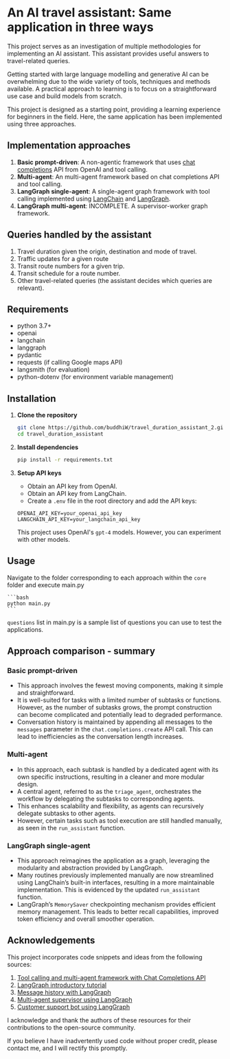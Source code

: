 # An AI travel assistant: Same application in three ways

This project serves as an investigation of multiple methodologies for implementing an AI assistant. This assistant provides useful answers to travel-related queries.

Getting started with large language modelling and generative AI can be overwhelming due to the wide variety of tools, techniques and methods available. A practical approach to learning is to focus on a straightforward use case and build models from scratch. 

This project is designed as a starting point, providing a learning experience for beginners in the field. Here, the same application has been implemented using three approaches.

## Implementation approaches
1. **Basic prompt-driven**: A non-agentic framework that uses [chat completions](https://platform.openai.com/docs/guides/text-generation) API from OpenAI and tool calling.
2. **Multi-agent**: An multi-agent framework based on chat completions API and tool calling.
3. **LangGraph single-agent**: A single-agent graph framework with tool calling implemented using [LangChain](https://python.langchain.com/docs/introduction/) and [LangGraph](https://langchain-ai.github.io/langgraph/).
4. **LangGraph multi-agent**: INCOMPLETE. A supervisor-worker graph framework.

## Queries handled by the assistant
1. Travel duration given the origin, destination and mode of travel.
2. Traffic updates for a given route
3. Transit route numbers for a given trip.
4. Transit schedule for a route number.
5. Other travel-related queries (the assistant decides which queries are relevant).

## Requirements
- python 3.7+
- openai
- langchain
- langgraph
- pydantic
- requests (if calling Google maps API)
- langsmith (for evaluation)
- python-dotenv (for environment variable management)

## Installation

1. **Clone the repository**

    ```bash
    git clone https://github.com/buddhiW/travel_duration_assistant_2.git
    cd travel_duration_assistant
    ```

2. **Install dependencies**

    ```bash
    pip install -r requirements.txt
    ```

3. **Setup API keys**

    - Obtain an API key from OpenAI.
    - Obtain an API key from LangChain.
    - Create a `.env` file in the root directory and add the API keys:

    ```
    OPENAI_API_KEY=your_openai_api_key
    LANGCHAIN_API_KEY=your_langchain_api_key
    ```
    This project uses OpenAI's `gpt-4` models. However, you can experiment with other models.

## Usage

Navigate to the folder corresponding to each approach within the `core` folder and execute main.py

    ```bash
    python main.py
    ```  

`questions` list in main.py is a sample list of questions you can use to test the applications.

## Approach comparison - summary

### Basic prompt-driven
- This approach involves the fewest moving components, making it simple and straightforward. 
- It is well-suited for tasks with a limited number of subtasks or functions. However, as the number of subtasks grows, the prompt construction can become complicated and potentially lead to degraded performance.
- Conversation history is maintained by appending all messages to the `messages` parameter in the `chat.completions.create` API call. This can lead to inefficiencies as the conversation length increases.
  
### Multi-agent
- In this approach, each subtask is handled by a dedicated agent with its own specific instructions, resulting in a cleaner and more modular design.
- A central agent, referred to as the `triage_agent`, orchestrates the workflow by delegating the subtasks to corresponding agents.
- This enhances scalability and flexibility, as agents can recursively delegate subtasks to other agents.
- However, certain tasks such as tool execution are still handled manually, as seen in the `run_assistant` function.

### LangGraph single-agent
- This approach reimagines the application as a graph, leveraging the modularity and abstraction provided by LangGraph.
- Many routines previously implemented manually are now streamlined using LangChain’s built-in interfaces, resulting in a more maintainable implementation. This is evidenced by the updated `run_assistant` function.
- LangGraph’s `MemorySaver` checkpointing mechanism provides efficient memory management. This leads to better recall capabilities, improved token efficiency and overall smoother operation.


## Acknowledgements

This project incorporates code snippets and ideas from the following sources:

1. [Tool calling and multi-agent framework with Chat Completions API](https://cookbook.openai.com/examples/orchestrating_agents?utm_source=www.therundown.ai&utm_medium=newsletter&utm_campaign=anthropic-ceo-predicts-ai-utopia&_bhlid=db30852b7747db2f62cd8fde276efcf151c6c21a)
2. [LangGraph introductory tutorial](https://langchain-ai.github.io/langgraph/tutorials/introduction/)
3. [Message history with LangGraph](https://python.langchain.com/docs/how_to/message_history/)
4. [Multi-agent supervisor using LangGraph](https://github.com/langchain-ai/langgraph/blob/main/docs/docs/tutorials/multi_agent/agent_supervisor.ipynb)
5. [Customer support bot using LangGraph](https://langchain-ai.github.io/langgraph/tutorials/customer-support/customer-support/)

I acknowledge and thank the authors of these resources for their contributions to the open-source community.

If you believe I have inadvertently used code without proper credit, please contact me, and I will rectify this promptly.